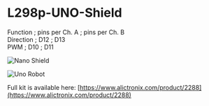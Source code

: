 # L298p-UNO-Shield

Function  ;            pins per Ch. A ;       pins per Ch. B <br>
Direction ;               D12      ;                  D13    <br>
PWM      ;                D10       ;                   D11   <br>



![Nano Shield](https://github.com/Alictronix/L298p-UNO-Shield/blob/master/l298p-uno.jpg)

![Uno Robot](https://github.com/Alictronix/L298p-UNO-Shield/blob/master/uno-robot.jpg)

Full kit is available here:
[https://www.alictronix.com/product/2288](https://www.alictronix.com/product/2288)
